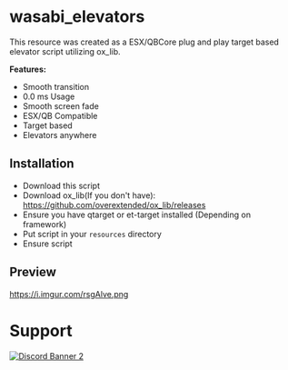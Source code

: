 # wasabi_elevators

This resource was created as a ESX/QBCore plug and play target based elevator script utilizing ox_lib.

<b>Features:</b>
- Smooth transition
- 0.0 ms Usage
- Smooth screen fade
- ESX/QB Compatible
- Target based
- Elevators anywhere

## Installation

- Download this script
- Download ox_lib(If you don't have): https://github.com/overextended/ox_lib/releases
- Ensure you have qtarget or et-target installed (Depending on framework)
- Put script in your `resources` directory
- Ensure script

## Preview
https://i.imgur.com/rsgAlve.png

# Support
<a href='https://discord.gg/79zjvy4JMs'>![Discord Banner 2](https://discordapp.com/api/guilds/1025493337031049358/widget.png?style=banner2)</a>
